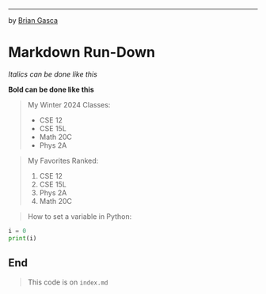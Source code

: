********************
by [Brian Gasca](https://github.com/briangasca)

# Markdown Run-Down

*Italics can be done like this*

**Bold can be done like this**

> My Winter 2024 Classes:
> - CSE 12
> - CSE 15L
> - Math 20C
> - Phys 2A

>My Favorites Ranked:
>1. CSE 12
>2. CSE 15L
>3. Phys 2A
>4. Math 20C

>How to set a variable in Python:
```python
i = 0
print(i)
```

## End
> This code is on `index.md`
